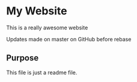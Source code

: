 # My Website

This is a really awesome website

Updates made on master on GitHub before rebase 

## Purpose

This file is just a readme file. 
